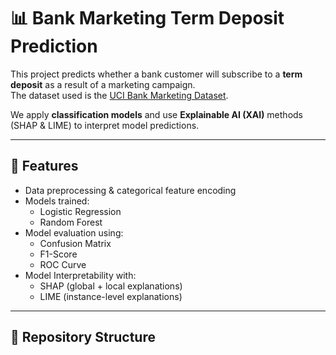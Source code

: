 # 📊 Bank Marketing Term Deposit Prediction

This project predicts whether a bank customer will subscribe to a **term deposit** as a result of a marketing campaign.  
The dataset used is the [UCI Bank Marketing Dataset](https://archive.ics.uci.edu/ml/datasets/bank+marketing).  

We apply **classification models** and use **Explainable AI (XAI)** methods (SHAP & LIME) to interpret model predictions.  

---

## 🚀 Features
- Data preprocessing & categorical feature encoding  
- Models trained:
  - Logistic Regression
  - Random Forest
- Model evaluation using:
  - Confusion Matrix
  - F1-Score
  - ROC Curve
- Model Interpretability with:
  - SHAP (global + local explanations)
  - LIME (instance-level explanations)

---

## 📂 Repository Structure

